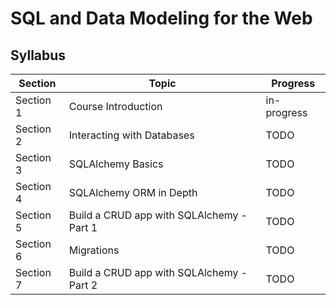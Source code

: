 # SQL and Data Modeling for the Web

## Syllabus

| Section   | Topic                                     | Progress    |
| --------- | ----------------------------------------- | ----------- |
| Section 1 | Course Introduction                       | in-progress |
| Section 2 | Interacting with Databases                | TODO        |
| Section 3 | SQLAlchemy Basics                         | TODO        |
| Section 4 | SQLAlchemy ORM in Depth                   | TODO        |
| Section 5 | Build a CRUD app with SQLAlchemy - Part 1 | TODO        |
| Section 6 | Migrations                                | TODO        |
| Section 7 | Build a CRUD app with SQLAlchemy - Part 2 | TODO        |
